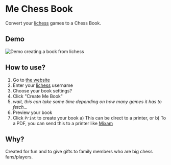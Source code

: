 # Me Chess Book
Convert your [lichess](https://lichess.org) games to a Chess Book.

## Demo
![Demo creating a book from lichess](./docs/demo.gif)

## How to use?

1) Go to [the website](https://me-chess-book.vercel.app/)
2) Enter your [lichess](https://lichess.org) username
3) Choose your book settings?
4) Click "Create Me Book"
5) _wait, this can take some time depending on how many games it has to fetch..._
6) Preview your book
7) Click `Print` to create your book
  a) This can be direct to a printer, or
  b) To a PDF, you can send this to a printer like [Mixam](https://mixam.com/)

## Why?
Created for fun and to give gifts to family members who are big chess fans/players.